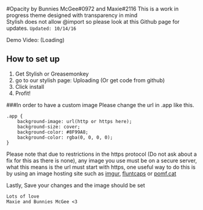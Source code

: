 #Opacity by Bunnies McGee#0972 and Maxie#2116
This is a work in progress theme designed with transparency in mind  
Stylish does not allow @import so please look at this Github page for updates.
`Updated: 10/14/16`

Demo Video: (Loading)

## How to set up

1. Get Stylish or Greasemonkey
2. go to our stylish page: Uploading (Or get code from github)
3. Click install
3. Profit!

###In order to have a custom image
Please change the url in .app like this.
```
.app {
    background-image: url(http or https here);
    background-size: cover;
    background-color: #8F99A8;
    background-color: rgba(0, 0, 0, 0);
}
```

Please note that due to restrictions in the https protocol (Do not ask about a fix for this as there is none), any image you use must be on a secure server, what this means is the url must start with https, one useful way to do this is by using an image hosting site such as [imgur](https://imgur.com), [fluntcaps](https://fluntcaps.me) or [pomf.cat](https://pomf.cat/)

Lastly, Save your changes and the image should be set

```
Lots of love
Maxie and Bunnies McGee <3
```
